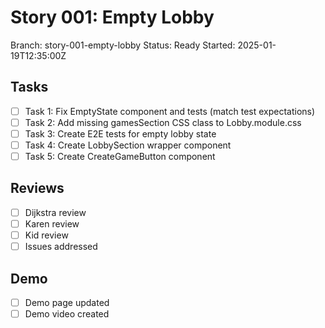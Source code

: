 # Story 001: Empty Lobby
Branch: story-001-empty-lobby
Status: Ready
Started: 2025-01-19T12:35:00Z

## Tasks
- [ ] Task 1: Fix EmptyState component and tests (match test expectations)
- [ ] Task 2: Add missing gamesSection CSS class to Lobby.module.css
- [ ] Task 3: Create E2E tests for empty lobby state
- [ ] Task 4: Create LobbySection wrapper component
- [ ] Task 5: Create CreateGameButton component

## Reviews
- [ ] Dijkstra review
- [ ] Karen review
- [ ] Kid review
- [ ] Issues addressed

## Demo
- [ ] Demo page updated
- [ ] Demo video created